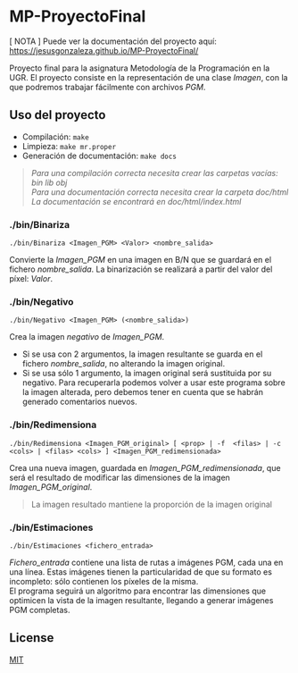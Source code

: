 # MP-ProyectoFinal
[ NOTA ] Puede ver la documentación del proyecto aquí:  https://jesusgonzaleza.github.io/MP-ProyectoFinal/


Proyecto final para la asignatura Metodología de la Programación en la UGR.
El proyecto consiste en la representación de una clase *Imagen*, con la que podremos trabajar fácilmente con archivos *PGM*.

## Uso del proyecto

* Compilación: ``
make
``
* Limpieza: ``make mr.proper``
* Generación de documentación: ``make docs``

>*Para una compilación correcta necesita crear las carpetas vacías: bin lib obj* <br>
>*Para una documentación correcta necesita crear la carpeta doc/html* <br>
>*La documentación se encontrará en doc/html/index.html*

### ./bin/Binariza
``./bin/Binariza <Imagen_PGM> <Valor> <nombre_salida> ``

Convierte la *Imagen_PGM* en una imagen en B/N que se guardará en el fichero *nombre_salida*.
La binarización se realizará a partir del valor del píxel: *Valor*.

### ./bin/Negativo
``./bin/Negativo <Imagen_PGM> (<nombre_salida>)``

Crea la imagen *negativo* de *Imagen_PGM*.
- Si se usa con 2 argumentos, la imagen resultante se guarda en el fichero *nombre_salida*, no alterando la imagen original.
- Si se usa sólo 1 argumento, la imagen original será sustituida por su negativo. Para recuperarla podemos volver a usar este programa sobre la imagen alterada, pero debemos tener en cuenta que se habrán generado comentarios nuevos.

### ./bin/Redimensiona
``./bin/Redimensiona <Imagen_PGM_original> [ <prop> | -f  <filas> | -c <cols> | <filas> <cols> ] <Imagen_PGM_redimensionada>
``

Crea una nueva imagen, guardada en *Imagen_PGM_redimensionada*, que será el resultado de modificar las dimensiones de la imagen *Imagen_PGM_original*. 
>La imagen resultado mantiene la proporción de la imagen original

### ./bin/Estimaciones
``./bin/Estimaciones <fichero_entrada>``

*Fichero_entrada* contiene una lista de rutas a imágenes PGM, cada una en una línea. Estas imágenes tienen la particularidad de que su formato es incompleto: sólo contienen los píxeles de la misma. <br>
El programa seguirá un algoritmo para encontrar las dimensiones que optimicen la vista de la imagen resultante, llegando a generar imágenes PGM completas.

## License
[MIT](https://choosealicense.com/licenses/mit/)
